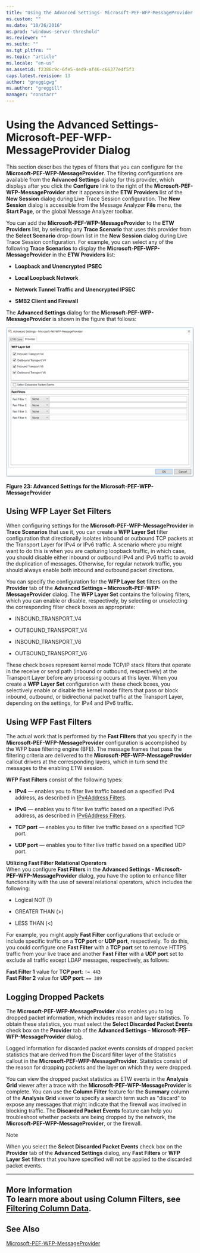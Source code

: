 ```yaml
---
title: "Using the Advanced Settings- Microsoft-PEF-WFP-MessageProvider Dialog | Microsoft Docs"
ms.custom: ""
ms.date: "10/26/2016"
ms.prod: "windows-server-threshold"
ms.reviewer: ""
ms.suite: ""
ms.tgt_pltfrm: ""
ms.topic: "article"
ms.locale: "en-us"
ms.assetid: f2386c9c-6fe5-4ed9-af46-c66377e4f5f3
caps.latest.revision: 13
author: "greggigwg"
ms.author: "greggill"
manager: "ronstarr"
---
```

# Using the Advanced Settings- Microsoft-PEF-WFP-MessageProvider Dialog
This section describes the types of filters that you can configure for the **Microsoft-PEF-WFP-MessageProvider**. The filtering configurations are available from the **Advanced Settings** dialog for this provider, which displays after you click the **Configure** link to the right of the **Microsoft-PEF-WFP-MessageProvider** after it appears in the **ETW Providers** list of the **New Session** dialog during Live Trace Session configuration. The **New Session** dialog is accessible from the Message Analyzer **File** menu, the **Start Page**, or the global Message Analyzer toolbar.  
  
 You can add the **Microsoft-PEF-WFP-MessageProvider** to the **ETW Providers** list, by selecting any **Trace Scenario** that uses this provider from the **Select Scenario** drop-down list in the **New Session** dialog during Live Trace Session configuration. For example, you can select any of the following **Trace Scenarios** to display the **Microsoft-PEF-WFP-MessageProvider** in the **ETW Providers** list:  
  
-   **Loopback and Unencrypted IPSEC**  
  
-   **Local Loopback Network**  
  
-   **Network Tunnel Traffic and Unencrypted IPSEC**  
  
-   **SMB2 Client and Firewall**  
  
 The **Advanced Settings** dialog for the **Microsoft-PEF-WFP-MessageProvider** is shown in the figure that follows:  
  
 ![Advanced Settings for the Microsoft&#45;PEF&#45;WFP&#45;MessageProvider](media/fig23-advanced-settings-for-the-microsoft-pef-wfp-messageprovider.PNG "Fig23-Advanced Settings for the Microsoft-PEF-WFP-MessageProvider")  
  
 **Figure 23: Advanced Settings for the Microsoft-PEF-WFP-MessageProvider**  
  
## Using WFP Layer Set Filters  
 When configuring settings for the **Microsoft-PEF-WFP-MessageProvider** in **Trace Scenarios** that use it, you can create a **WFP Layer Set** filter configuration that directionally isolates inbound or outbound TCP packets at the Transport Layer for IPv4 or IPv6 traffic. A scenario where you might want to do this is when you are capturing loopback traffic, in which case, you should disable either inbound or outbound IPv4 and IPv6 traffic to avoid the duplication of messages. Otherwise, for regular network traffic, you should always enable both inbound and outbound packet directions.  
  
 You can specify the configuration for the **WFP Layer Set** filters on the **Provider** tab of the **Advanced Settings – Microsoft-PEF-WFP-MessageProvider** dialog.  The **WFP Layer Set** contains the following filters, which you can enable or disable, respectively, by selecting or unselecting the corresponding filter check boxes as appropriate:  
  
-   INBOUND_TRANSPORT_V4  
  
-   OUTBOUND_TRANSPORT_V4  
  
-   INBOUND_TRANSPORT_V6  
  
-   OUTBOUND_TRANSPORT_V6  
  
 These check boxes represent kernel mode TCP/IP stack filters that operate in the receive or send path (inbound or outbound, respectively) at the Transport Layer before any processing occurs at this layer. When you create a **WFP Layer Set** configuration with these check boxes, you selectively enable or disable the kernel mode filters that pass or block inbound, outbound, or bidirectional packet traffic at the Transport Layer, depending on the settings, for IPv4 and IPv6 traffic.  
  
## Using WFP Fast Filters  
 The actual work that is performed by the **Fast Filters** that you specify in the **Microsoft-PEF-WFP-MessageProvider** configuration is accomplished by the WFP base filtering engine (BFE). The message frames that pass the filtering criteria are delivered to the **Microsoft-PEF-WFP-MessageProvider** callout drivers at the corresponding layers, which in turn send the messages to the enabling ETW session.  
  
 **WFP Fast Filters** consist of the following types:  
  
-   **IPv4** — enables you to filter live traffic based on a specified IPv4 address, as described in [IPv4Address Filters](ipv4address-filters.md).  
  
-   **IPv6** — enables you to filter live traffic based on a specified IPv6 address, as described in [IPv6Address Filters](ipv6address-filters.md).  
  
-   **TCP port** — enables you to filter live traffic based on a specified TCP port.  
  
-   **UDP port** — enables you to filter live traffic based on a specified UDP port.  
  
 **Utilizing Fast Filter Relational Operators**   
When you configure **Fast Filters** in the **Advanced Settings - Microsoft-PEF-WFP-MessageProvider** dialog, you have the option to enhance filter functionality with the use of several relational operators, which includes the following:  
  
-   Logical NOT (!)  
  
-   GREATER THAN (>)  
  
-   LESS THAN (<)  
  
 For example, you might apply **Fast Filter** configurations that exclude or include specific traffic on a **TCP port** or **UDP port**, respectively. To do this, you could configure one **Fast Filter** with a **TCP port** set to remove HTTPS traffic from your live trace and another **Fast Filter** with a **UDP port** set to exclude all traffic except LDAP messages, respectively, as follows:  
  
 **Fast Filter 1** value for **TCP port**:  `!= 443`  
**Fast Filter 2** value for **UDP port**:  `== 389`  
  
## Logging Dropped Packets  
 The **Microsoft-PEF-WFP-MessageProvider** also enables you to log dropped packet information, which includes reason and layer statistics. To obtain these statistics, you must select the **Select Discarded Packet Events** check box on the **Provider** tab of the **Advanced Settings – Microsoft-PEF-WFP-MessageProvider** dialog.  
  
 Logged information for discarded packet events consists of dropped packet statistics that are derived from the Discard filter layer of the Statistics callout in the **Microsoft-PEF-WFP-MessageProvider**. Statistics consist of the reason for dropping packets and the layer on which they were dropped.  
  
 You can view the dropped packet statistics as ETW events in the **Analysis Grid** viewer after a  trace with the **Microsoft-PEF-WFP-MessageProvider** is complete. You can use the **Column Filter** feature for the **Summary** column of the **Analysis Grid** viewer to specify a search term such as "discard" to expose any messages that might indicate that the firewall was involved in blocking traffic. The **Discarded Packet Events** feature can help you troubleshoot whether packets are being dropped by the network, the **Microsoft-PEF-WFP-MessageProvider**, or the firewall.  
  
> [!NOTE]
>  When you select the **Select Discarded Packet Events** check box on the **Provider** tab of the **Advanced Settings** dialog, any **Fast Filters** or **WFP Layer Set** filters that you have specified will not be applied to the discarded packet events.  
  
---  
  
 **More Information**   
 **To learn more** about using **Column Filters**, see [Filtering Column Data](filtering-column-data.md).   
---  
  
## See Also  
 [Microsoft-PEF-WFP-MessageProvider](microsoft-pef-wfp-messageprovider.md)